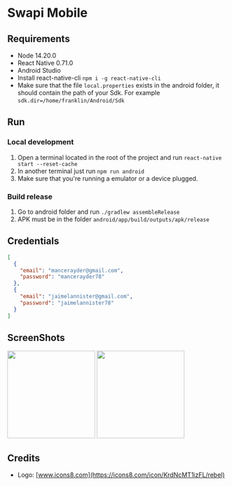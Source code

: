 # Swapi Mobile

## Requirements

- Node 14.20.0
- React Native 0.71.0
- Android Studio
- Install react-native-cli `npm i -g react-native-cli`
- Make sure that the file `local.properties` exists in the android folder, it should contain the path of your Sdk. For example `sdk.dir=/home/franklin/Android/Sdk`

## Run

### Local development

1. Open a terminal located in the root of the project and run `react-native start --reset-cache`
2. In another terminal just run `npm run android`
3. Make sure that you're running a emulator or a device plugged.

### Build release

1. Go to android folder and run `./gradlew assembleRelease`
2. APK must be in the folder `android/app/build/outputs/apk/release`

## Credentials

```json
[
  {
    "email": "mancerayder@gmail.com",
    "password": "mancerayder78"
  },
  {
    "email": "jaimelannister@gmail.com",
    "password": "jaimelannister78"
  }
]
```

## ScreenShots
<img src="https://user-images.githubusercontent.com/92344582/214103303-38525b31-e603-4655-a756-9057ee97a03b.png" width="200"/>
<img src="https://user-images.githubusercontent.com/92344582/214103305-b07aafd6-e0a5-463f-9ac9-30a47769e570.png" width="200"/>

## Credits

- Logo: [www.icons8.com](https://icons8.com/icon/KrdNcMT1izFL/rebel)
